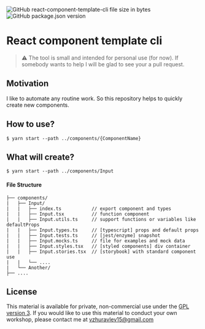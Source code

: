 ![GitHub react-component-template-cli file size in bytes](https://img.shields.io/github/repo-size/viczhuravlev/react-component-template-cli?label=size)
![GitHub package.json version](https://img.shields.io/github/package-json/v/viczhuravlev/react-component-template-cli?style=plastic)

# React component template cli

> ⚠️ The tool is small and intended for personal use (for now). If somebody wants to help I will be glad to see your a pull request.

## Motivation

I like to automate any routine work.
So this repository helps to quickly create new components.

## How to use?

```
$ yarn start --path ../components/{ComponentName}
```

## What will create?

```
$ yarn start --path ../components/Input
```

#### File Structure

```
├── components/
|   ├── Input/
|   |   ├── index.ts           // export component and types
|   |   ├── Input.tsx          // function component
|   |   ├── Input.utils.ts     // support functions or variables like defaultProps
|   |   ├── Input.types.ts     // [typescript] props and default props
|   |   ├── Input.tests.ts     // [jest/enzyme] snapshot
|   |   ├── Input.mocks.ts     // file for examples and mock data
|   |   ├── Input.styles.tsx   // [styled components] div container
|   |   ├── Input.stories.tsx  // [storybook] with standard component use
|   |   └── ....
|   └── Another/
├── ....
```

## License

This material is available for private, non-commercial use under the
[GPL version 3](http://www.gnu.org/licenses/gpl-3.0-standalone.html). If you
would like to use this material to conduct your own workshop, please contact me
at vzhuravlev15@gmail.com
